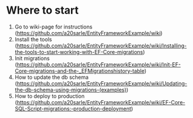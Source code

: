 # Where to start

1. Go to wiki-page for instructions (https://github.com/a20sarle/EntityFrameworkExample/wiki)
2. Install the tools (https://github.com/a20sarle/EntityFrameworkExample/wiki/Installing-the-tools-to-start-working-with-EF-Core-migrations)
3. Init migrations (https://github.com/a20sarle/EntityFrameworkExample/wiki/Init-EF-Core-migrations-and-the-_EFMigrationshistory-table)
4. How to update the db schema (https://github.com/a20sarle/EntityFrameworkExample/wiki/Updating-the-db-schema-using-migrations-(examples))
5. How to deploy to production (https://github.com/a20sarle/EntityFrameworkExample/wiki/EF-Core-SQL-Script-migrations:-production-deployment)
